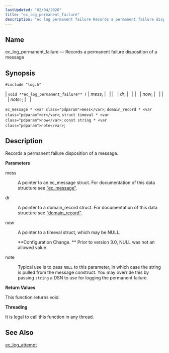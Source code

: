 ```yaml
---
lastUpdated: "02/04/2020"
title: "ec_log_permanent_failure"
description: "ec log permanent failure Records a permanent failure disposition of a message void ec log permanent failure mess dr now note ec message mess domain record dr struct timeval now const string note Records a permanent failure disposition of a message mess A pointer to an ec message struct For..."
---
```


<a name="apis.ec_log_permanent_failure"></a> 
## Name

ec_log_permanent_failure — Records a permanent failure disposition of a message

## Synopsis

`#include "log.h"`

| `void **ec_log_permanent_failure** (` | <var class="pdparam">mess</var>, |   |
|   | <var class="pdparam">dr</var>, |   |
|   | <var class="pdparam">now</var>, |   |
|   | <var class="pdparam">note</var>`)`; |   |

`ec_message * <var class="pdparam">mess</var>`;
`domain_record * <var class="pdparam">dr</var>`;
`struct timeval * <var class="pdparam">now</var>`;
`const string * <var class="pdparam">note</var>`;<a name="idp54185536"></a> 
## Description

Records a permanent failure disposition of a message.

**<a name="idp54186768"></a> Parameters**

<dl class="variablelist">

<dt>mess</dt>

<dd>

A pointer to an ec_message struct. For documentation of this data structure see [“ec_message”](/momentum/3/3-api/structs-ec-message).

</dd>

<dt>dr</dt>

<dd>

A pointer to a domain_record struct. For documentation of this data structure see [“domain_record”](/momentum/3/3-api/structs-domain-record).

</dd>

<dt>now</dt>

<dd>

A pointer to a timeval struct, which may be NULL.

**Configuration Change. ** Prior to version 3.0, NULL was not an allowed value.

</dd>

<dt>note</dt>

<dd>

Typical use is to pass `NULL` to this parameter, in which case the string is pulled from the message construct. You may override this by passing `string` a DSN to use for logging the permanent failure.

</dd>

</dl>

**<a name="idp54199024"></a> Return Values**

This function returns void.

**<a name="idp54199936"></a> Threading**

It is legal to call this function in any thread.

<a name="idp54201040"></a> 
## See Also

[ec_log_attempt](/momentum/3/3-api/apis-ec-log-attempt)